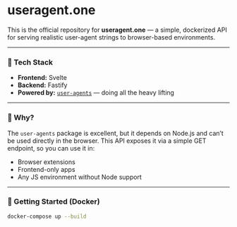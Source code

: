 # useragent.one

This is the official repository for **useragent.one** — a simple, dockerized API for serving realistic user-agent strings to browser-based environments.

---

### 🔧 Tech Stack

- **Frontend:** Svelte
- **Backend:** Fastify
- **Powered by:** [`user-agents`](https://www.npmjs.com/package/user-agents) — doing all the heavy lifting

---

### 🚀 Why?

The `user-agents` package is excellent, but it depends on Node.js and can’t be used directly in the browser. This API exposes it via a simple GET endpoint, so you can use it in:

- Browser extensions
- Frontend-only apps
- Any JS environment without Node support

---

### 🐳 Getting Started (Docker)

```bash
docker-compose up --build
